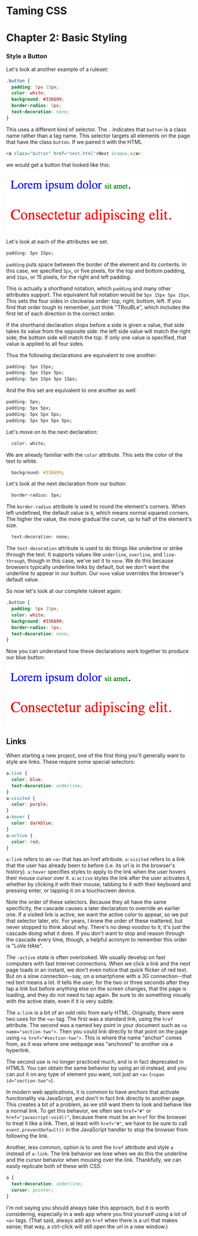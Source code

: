 # Taming CSS
# Chapter 2: Basic Styling




### Style a Button

Let's look at another example of a ruleset:

```css
.button {
  padding: 5px 15px;
  color: white;
  background: #336699;
  border-radius: 5px;
  text-decoration: none;
}
```

This uses a different kind of selector.  The `.` indicates that `button` is a class name rather than a tag name.  This selector targets all elements on the page that have the class `button`.  If we paired it with the HTML

```html
<a class="button" href="next.html">Next &raquo;</a>
```

we would get a button that looked like this:

<img src="figure1.png"/>

Let's look at each of the attributes we set.

```css
padding: 5px 15px;
```
`padding` puts space between the border of the element and its contents.  In this case, we specified `5px`, or five pixels, for the top and bottom padding, and `15px`, or 15 pixels, for the right and left padding.

This is actually a shorthand notation, which `padding` and many other attributes support.  The equivalent full notation would be `5px 15px 5px 15px`.  This sets the four sides in clockwise order: top, right, bottom, left.  If you find that order tough to remember, just think "TRouBLe", which includes the first let of each direction in the correct order.

If the shorthand declaration stops before a side is given a value, that side takes its value from the opposite side: the left side value will match the right side; the bottom side will match the top.  If only one value is specified, that value is applied to all four sides.

Thus the following declarations are equivalent to one another:

```css
padding: 5px 15px;
padding: 5px 15px 5px;
padding: 5px 15px 5px 15px;
```

And the this set are equivalent to one another as well:

```css
padding: 5px;
padding: 5px 5px;
padding: 5px 5px 5px;
padding: 5px 5px 5px 5px;
```

Let's move on to the next declaration:

```css
  color: white;
```

We are already familiar with the `color` attribute.  This sets the color of the text to white.

<!-- Change to named color -->
```css
  background: #336699;
```

<!--- TODO -->

Let's look at the next declaration from our button:

```css
  border-radius: 5px;
```

The `border-radius` attribute is used to round the element's corners.  When left undefined, the default value is `0`, which means normal squared corners.  The higher the value, the more gradual the curve, up to half of the element's size.

```css
  text-decoration: none;
```

The `text-decoration` attribute is used to do things like underline or strike through the text.  It supports values like `underline`, `overline`, and `line-through`, though in this case, we've set it to `none`.  We do this because browsers typically underline links by default, but we don't want the underline to appear in our button.  Our `none` value overrides the browser's default value.

So now let's look at our complete ruleset again:

```css
.button {
  padding: 5px 15px;
  color: white;
  background: #336699;
  border-radius: 5px;
  text-decoration: none;
}
```

Now you can understand how these declarations work together to produce our blue button:

<img src="figure1.png"/>


## Links

When starting a new project, one of the first thing you'll generally want to style are links.  These require some special selectors:

```css
a:link {
  color: blue;
  text-decoration: underline;
}
a:visited {
  color: purple;
}
a:hover {
  color: darkblue;
}
a:active {
  color: red;
}
```

`a:link` refers to an `<a>` that has an href attribute.  `a:visited` refers to a link that the user has already been to before (i.e. its url is in the browser's history).  `a:hover` specifies styles to apply to the link when the user hovers their mouse cursor over it.  `a:active` styles the link after the user activates it, whether by clicking it with their mouse, tabbing to it with their keyboard and pressing enter, or tapping it on a touchscreen device.

Note the order of these selectors.  Because they all have the same specificity, the cascade causes a later declaration to override an earlier one.  If a visited link is active, we want the active color to appear, so we put that selector later, etc.  For years, I knew the order of these mattered, but never stopped to think about why.  There's no deep voodoo to it; it's just the cascade doing what it does.  If you don't want to stop and reason through the cascade every time, though, a helpful acronym to remember this order is "LoVe HAte".

The `:active` state is often overlooked.  We usually develop on fast computers with fast Internet connections.  When we click a link and the next page loads in an instant, we don't even notice that quick flicker of red text.  But on a slow connection--say, on a smartphone with a 3G connection--that red text means a lot.  It tells the user, for the two or three seconds after they tap a link but before anything else on the screen changes, that the page is loading, and they do not need to tap again.  Be sure to do something visually with the active state, even if it is very subtle.

The `a:link` is a bit of an odd relic from early HTML.  Originally, there were two uses for the `<a>` tag.  The first was a standard link, using the `href` attribute.  The second was a named key point in your document such as `<a name="section-two">`.  Then you could link directly to that point on the page using `<a href="#section-two">`.  This is where the name "anchor" comes from, as it was where one webpage was "anchored" to another via a hyperlink.

The second use is no longer practiced much, and is in fact deprecated in HTML5.  You can obtain the same behavior by using an id instead, and you can put it on any type of element you want, not just an `<a>` (`<span id="section-two">`).

In modern web applications, it is common to have anchors that activate functionality via JavaScript, and don't in fact link directly to another page.   This creates a bit of a problem, as we still want them to look and behave like a normal link.  To get this behavior, we often see `href="#"` or `href="javascript:void()"`, because there must be an `href` for the browser to treat it like a link.  Then, at least with `href="#"`, we have to be sure to call `event.preventDefault()` in the JavaScript handler to stop the browser from following the link.

Another, less common, option is to omit the `href` attribute and style `a` instead of `a:link`.  The link behavior we lose when we do this the underline and the cursor behavior when mousing over the link.  Thankfully, we can easily replicate both of these with CSS:

```css
a {
  text-decoration: underline;
  cursor: pointer;
}
```

I'm not saying you should always take this approach, but it is worth considering, especially in a web app where you find yourself using a lot of `<a>` tags.  (That said, always add an `href` when there is a url that makes sense; that way, a ctrl-click will still open the url in a new window.)

